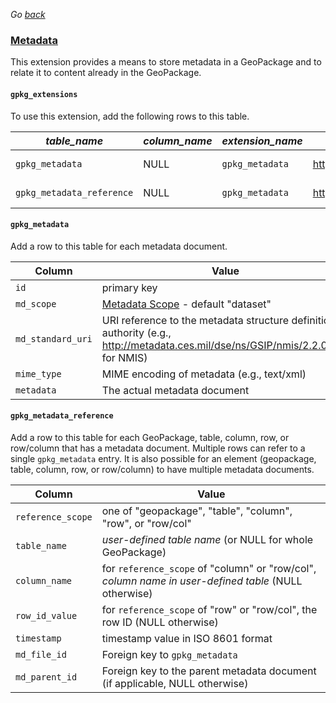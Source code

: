 _Go [back](../getting-started.md)_

### [Metadata](http://www.geopackage.org/spec120/#extension_metadata)
This extension provides a means to store metadata in a GeoPackage and to relate it to content already in the GeoPackage. 

#### `gpkg_extensions`
To use this extension, add the following rows to this table.

| *table_name* | *column_name* | *extension_name* | *definition* | *scope* |
| ------------ | ------------- | ---------------- | ------------ | ------- |
| `gpkg_metadata`   | NULL  | `gpkg_metadata`   | http://www.geopackage.org/spec120/#extension_metadata | _read-write_  |
| `gpkg_metadata_reference`   | NULL  | `gpkg_metadata`   | http://www.geopackage.org/spec120/#extension_metadata | _read-write_  |

#### `gpkg_metadata`
Add a row to this table for each metadata document.

| Column        | Value       |
| ------------- |-------------|
| `id`  | primary key |
| `md_scope` | [Metadata Scope](http://www.geopackage.org/spec120/#metadata_scopes) - default "dataset" |
| `md_standard_uri` | URI reference to the metadata structure definition authority (e.g., http://metadata.ces.mil/dse/ns/GSIP/nmis/2.2.0/doc for NMIS) |
| `mime_type` | MIME encoding of metadata (e.g., text/xml)|
| `metadata` | The actual metadata document |

#### `gpkg_metadata_reference`
Add a row to this table for each GeoPackage, table, column, row, or row/column that has a metadata document. Multiple rows can refer to a single `gpkg_metadata` entry. It is also possible for an element (geopackage, table, column, row, or row/column) to have multiple metadata documents.

| Column        | Value       |
| ------------- |-------------|
| `reference_scope`  | one of "geopackage", "table", "column", "row", or "row/col" |
| `table_name` | _user-defined table name_ (or NULL for whole GeoPackage)|
| `column_name` | for `reference_scope` of "column" or "row/col", _column name in user-defined table_ (NULL otherwise) |
| `row_id_value` | for `reference_scope` of "row" or "row/col", the row ID (NULL otherwise) |
| `timestamp` | timestamp value in ISO 8601 format |
| `md_file_id` | Foreign key to `gpkg_metadata` |
| `md_parent_id` | Foreign key to the parent metadata document (if applicable, NULL otherwise) |

